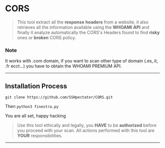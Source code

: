 # CORS
> This tool extract all the **response** **headers** from a website, it also retrieves all the information available using the **WHOAMI** **API** and finally it analyze automatically the CORS's Headers
> found to find **risky** ones or **broken** CORS policy.

### Note
It works with .com domain, if you want to scan other type of domain (.es,.it, .fr ecct...) you have to obtain the WHOAMI PREMIUM API.

---
## Installation Process
``
git clone https://github.com/SSHpectator/CORS.git
``

Then
``
python3 finestra.py
``

You are all set, happy hacking

>Use this tool ethically and legally, you **HAVE** to be **authorized** before you proceed with your scan. All actions performed with this tool are **YOUR** responsibilities.
---
